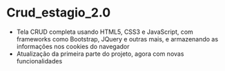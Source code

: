 # Crud_estagio_2.0

- Tela CRUD completa usando HTML5, CSS3 e JavaScript, com frameworks como Bootstrap, JQuery e outras mais, e armazenando as informações nos cookies do navegador
- Atualização da primeira parte do projeto, agora com novas funcionalidades 
